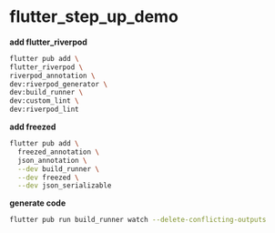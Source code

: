 # flutter_step_up_demo

**add flutter_riverpod**

```sh
flutter pub add \
flutter_riverpod \
riverpod_annotation \
dev:riverpod_generator \
dev:build_runner \
dev:custom_lint \
dev:riverpod_lint
```

**add freezed**

```sh
flutter pub add \
  freezed_annotation \
  json_annotation \
  --dev build_runner \
  --dev freezed \
  --dev json_serializable
```

**generate code**

```sh
flutter pub run build_runner watch --delete-conflicting-outputs
```